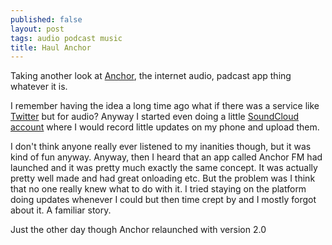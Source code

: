 ```yaml
---
published: false
layout: post
tags: audio podcast music
title: Haul Anchor
---
```

Taking another look at [Anchor](https://anchor.fm), the internet audio, padcast app thing whatever it is.

I remember having the idea a long time ago what if there was a service like [Twitter](http://twitter.com/phocks) but for audio? Anyway I started even doing a little [SoundCloud account](https://soundcloud.com/xphocks) where I would record little updates on my phone and upload them.

I don't think anyone really ever listened to my inanities though, but it was kind of fun anyway. Anyway, then I heard that an app called Anchor FM had launched and it was pretty much exactly the same concept. It was actually pretty well made and had great onloading etc. But the problem was I think that no one really knew what to do with it. I tried staying on the platform doing updates whenever I could but then time crept by and I mostly forgot about it. A familiar story.

Just the other day though Anchor relaunched with version 2.0 

